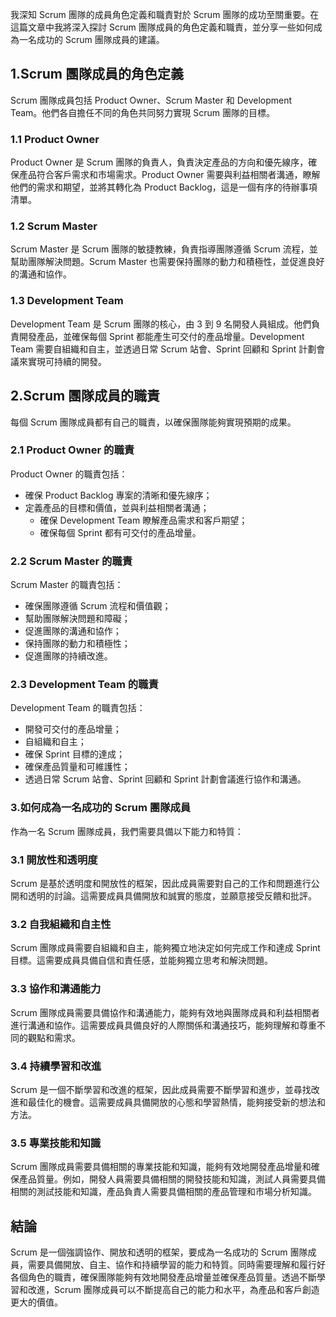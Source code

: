 我深知 Scrum 團隊的成員角色定義和職責對於 Scrum 團隊的成功至關重要。在這篇文章中我將深入探討 Scrum 團隊成員的角色定義和職責，並分享一些如何成為一名成功的 Scrum 團隊成員的建議。

## 1.Scrum 團隊成員的角色定義

Scrum 團隊成員包括 Product Owner、Scrum Master 和 Development Team。他們各自擔任不同的角色共同努力實現 Scrum 團隊的目標。

### 1.1 Product Owner

Product Owner 是 Scrum 團隊的負責人，負責決定產品的方向和優先線序，確保產品符合客戶需求和市場需求。Product Owner 需要與利益相關者溝通，瞭解他們的需求和期望，並將其轉化為 Product Backlog，這是一個有序的待辦事項清單。

### 1.2 Scrum Master

Scrum Master 是 Scrum 團隊的敏捷教練，負責指導團隊遵循 Scrum 流程，並幫助團隊解決問題。Scrum Master 也需要保持團隊的動力和積極性，並促進良好的溝通和協作。

### 1.3 Development Team

Development Team 是 Scrum 團隊的核心，由 3 到 9 名開發人員組成。他們負責開發產品，並確保每個 Sprint 都能產生可交付的產品增量。Development Team 需要自組織和自主，並透過日常 Scrum 站會、Sprint 回顧和 Sprint 計劃會議來實現可持續的開發。

## 2.Scrum 團隊成員的職責

每個 Scrum 團隊成員都有自己的職責，以確保團隊能夠實現預期的成果。

### 2.1 Product Owner 的職責

Product Owner 的職責包括：

*   確保 Product Backlog 專案的清晰和優先線序；
*   定義產品的目標和價值，並與利益相關者溝通；
    *   確保 Development Team 瞭解產品需求和客戶期望；
    *   確保每個 Sprint 都有可交付的產品增量。

### 2.2 Scrum Master 的職責

Scrum Master 的職責包括：

*   確保團隊遵循 Scrum 流程和價值觀；
*   幫助團隊解決問題和障礙；
*   促進團隊的溝通和協作；
*   保持團隊的動力和積極性；
*   促進團隊的持續改進。

### 2.3 Development Team 的職責

Development Team 的職責包括：

*   開發可交付的產品增量；
*   自組織和自主；
*   確保 Sprint 目標的達成；
*   確保產品質量和可維護性；
*   透過日常 Scrum 站會、Sprint 回顧和 Sprint 計劃會議進行協作和溝通。

### 3.如何成為一名成功的 Scrum 團隊成員

作為一名 Scrum 團隊成員，我們需要具備以下能力和特質：

### 3.1 開放性和透明度

Scrum 是基於透明度和開放性的框架，因此成員需要對自己的工作和問題進行公開和透明的討論。這需要成員具備開放和誠實的態度，並願意接受反饋和批評。

### 3.2 自我組織和自主性

Scrum 團隊成員需要自組織和自主，能夠獨立地決定如何完成工作和達成 Sprint 目標。這需要成員具備自信和責任感，並能夠獨立思考和解決問題。

### 3.3 協作和溝通能力

Scrum 團隊成員需要具備協作和溝通能力，能夠有效地與團隊成員和利益相關者進行溝通和協作。這需要成員具備良好的人際關係和溝通技巧，能夠理解和尊重不同的觀點和需求。

### 3.4 持續學習和改進

Scrum 是一個不斷學習和改進的框架，因此成員需要不斷學習和進步，並尋找改進和最佳化的機會。這需要成員具備開放的心態和學習熱情，能夠接受新的想法和方法。

### 3.5 專業技能和知識

Scrum 團隊成員需要具備相關的專業技能和知識，能夠有效地開發產品增量和確保產品質量。例如，開發人員需要具備相關的開發技能和知識，測試人員需要具備相關的測試技能和知識，產品負責人需要具備相關的產品管理和市場分析知識。

## 結論

Scrum 是一個強調協作、開放和透明的框架，要成為一名成功的 Scrum 團隊成員，需要具備開放、自主、協作和持續學習的能力和特質。同時需要理解和履行好各個角色的職責，確保團隊能夠有效地開發產品增量並確保產品質量。透過不斷學習和改進，Scrum 團隊成員可以不斷提高自己的能力和水平，為產品和客戶創造更大的價值。